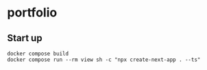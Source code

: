 # portfolio

## Start up
```
docker compose build
docker compose run --rm view sh -c "npx create-next-app . --ts"
```